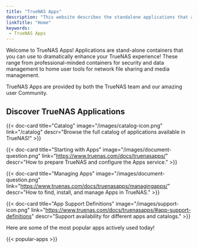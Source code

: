 ```yaml
---
title: "TrueNAS Apps"
description: "This website describes the standalone applications that are available to deploy within TrueNAS for an enhanced user experience and functionality."
linkTitle: "Home"
keywords:
 - TrueNAS Apps
---
```


Welcome to TrueNAS Apps!
Applications are stand-alone containers that you can use to dramatically enhance your TrueNAS experience!
These range from professional-minded containers for security and data management to home user tools for network file sharing and media management.

TrueNAS Apps are provided by both the TrueNAS team and our amazing user Community.

## Discover TrueNAS Applications

<div class="docs-sections">

{{< doc-card title="Catalog" image="/images/catalog-icon.png" link="/catalog"
descr="Browse the full catalog of applications available in TrueNAS!" >}}

{{< doc-card title="Starting with Apps" image="/images/document-question.png" link="https://www.truenas.com/docs/truenasapps/"
descr="How to prepare TrueNAS and configure the Apps service." >}}

{{< doc-card title="Managing Apps" image="/images/document-question.png" link="https://www.truenas.com/docs/truenasapps/managingapps/"
descr="How to find, install, and manage Apps in TrueNAS." >}}

{{< doc-card title="App Support Definitions" image="/images/support-icon.png" link="https://www.truenas.com/docs/truenasapps/#app-support-definitions"
descr="Support availability for different apps and catalogs." >}}

</div>

Here are some of the most popular apps actively used today!

{{< popular-apps >}}

